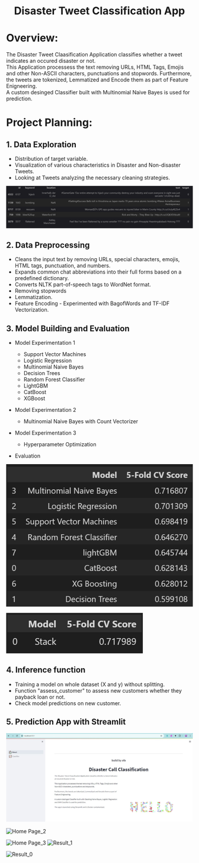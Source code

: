 <h1 align="center">Disaster Tweet Classification App</h1>

# Overview: 

The Disaster Tweet Claasification Application classifies whether a tweet indicates an occured disaster or not.  
This Application processess the text removing URLs, HTML Tags, Emojis and other Non-ASCII characters, punctuations and stopwords. Furthermore, the tweets are tokenized, Lemmatized and Encode them as part of Feature Enigneering.  
A custom desinged Classifier built with Multinomial Naive Bayes is used for prediction.

# Project Planning:

## 1.  Data Exploration
  * Distribution of target variable.
  * Visualization of various characteristics in Disaster and Non-disaster Tweets.
  * Looking at Tweets analyzing the necessary cleaning strategies.  

<img
  src="https://github.com/Praveen-Samudrala/End-2-End-Disaster-Tweet-Classification-App-NLP/blob/main/images/data1.png"
  alt="Data_Sample"
  title="Data Sample"/>  

## 2. Data Preprocessing  
  * Cleans the input text by removing URLs, special characters, emojis, HTML tags,
    punctuation, and numbers.
  * Expands common chat abbreviations into their full forms based on a predefined dictionary.
  * Converts NLTK part-of-speech tags to WordNet format.
  * Removing stopwords
  * Lemmatization.
  * Feature Encoding - Experimented with BagofWords and TF-IDF Vectorization.

## 3. Model Building and Evaluation
  * Model Experimentation 1
    - Support Vector Machines
    - Logistic Regression
    - Multinomial Naive Bayes
    - Decision Trees
    - Random Forest Classifier
    - LightGBM
    - CatBoost
    - XGBoost

  * Model Experimentation 2
    - Multinomial Naive Bayes with Count Vectorizer

  * Model Experimentation 3
    - Hyperparameter Optimization

  * Evaluation

<img
  src="https://github.com/Praveen-Samudrala/End-2-End-Disaster-Tweet-Classification-App-NLP/blob/main/images/performance.png"
  alt="performance"
  title="performance"/>

<img
  src="https://github.com/Praveen-Samudrala/End-2-End-Disaster-Tweet-Classification-App-NLP/blob/main/images/performance1.png"
  alt="performance2"
  title="performance2"/>

## 4. Inference function
  * Training a model on whole dataset (X and y) without splitting.
  * Function "assess_customer" to assess new customers whether they payback loan or not.
  * Check model predictions on new customer.

## 5. Prediction App with Streamlit
<img
  src="https://github.com/omrfrkaytnc/disaster_predictor_app_nlp/blob/main/images/homepage.jpeg"
  alt="Home Page_1"
  title="Home Page"/>

<img
  src="(https://github.com/omrfrkaytnc/disaster_predictor_app_nlp/blob/main/images/homepage2.png)"
  alt="Home Page_2"
  title="Home Page"/>

<img
  src="(https://github.com/omrfrkaytnc/disaster_predictor_app_nlp/blob/main/images/homepage3.png)"
  alt="Home Page_3"
  title="Home Page"/>
<img
  src="(https://github.com/omrfrkaytnc/disaster_predictor_app_nlp/blob/main/images/classifier_disaster.jpeg)"
  alt="Result_1"
  title="Home Page"/>

<img
  src="( https://github.com/omrfrkaytnc/disaster_predictor_app_nlp/blob/main/images/classifier_not_disaster.jpeg)"
  alt="Result_0"
  title="Home Page"/>
